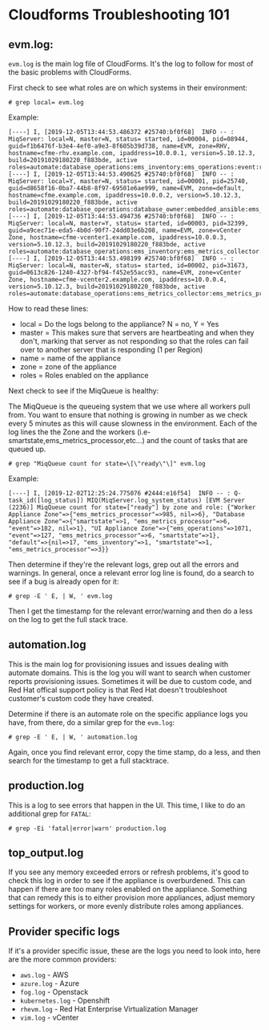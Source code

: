 # Cloudforms Troubleshooting 101

## evm.log:

`evm.log` is the main log file of CloudForms.  It's the log to follow for most of the basic problems with CloudForms.

First check to see what roles are on which systems in their environment:

`# grep local= evm.log`

Example:
```
[----] I, [2019-12-05T13:44:53.486372 #25740:bf0f68]  INFO -- : MiqServer: local=N, master=N, status= started, id=00004, pid=08944, guid=f1b6476f-b3e4-4ef0-a9e3-8f605b39d738, name=EVM, zone=RHV, hostname=cfme-rhv.example.com, ipaddress=10.0.0.1, version=5.10.12.3, build=20191029180220_f883bde, active roles=automate:database_operations:ems_inventory:ems_operations:event:reporting:smartstate:user_interface:web_services:websocket
[----] I, [2019-12-05T13:44:53.490625 #25740:bf0f68]  INFO -- : MiqServer: local=Y, master=N, status= started, id=00001, pid=25740, guid=d8658f16-0ba7-44b8-8f97-69501e6ae999, name=EVM, zone=default, hostname=cfme.example.com, ipaddress=10.0.0.2, version=5.10.12.3, build=20191029180220_f883bde, active roles=automate:database_operations:database_owner:embedded_ansible:ems_inventory:ems_operations:event:notifier:reporting:user_interface:web_services:websocket
[----] I, [2019-12-05T13:44:53.494736 #25740:bf0f68]  INFO -- : MiqServer: local=N, master=Y, status= started, id=00003, pid=32399, guid=a9cec71e-eda5-4b0d-90f7-24dd03e6b208, name=EVM, zone=vCenter Zone, hostname=cfme-vcenter1.example.com, ipaddress=10.0.0.3, version=5.10.12.3, build=20191029180220_f883bde, active roles=automate:database_operations:ems_inventory:ems_metrics_collector:ems_metrics_coordinator:ems_metrics_processor:ems_operations:event:reporting:scheduler:smartproxy:smartstate:web_services:websocket
[----] I, [2019-12-05T13:44:53.498199 #25740:bf0f68]  INFO -- : MiqServer: local=N, master=N, status= started, id=00002, pid=31673, guid=0613c826-1240-4327-bf94-f452e55acc93, name=EVM, zone=vCenter Zone, hostname=cfme-vcenter2.example.com, ipaddress=10.0.0.4, version=5.10.12.3, build=20191029180220_f883bde, active roles=automate:database_operations:ems_metrics_collector:ems_metrics_processor:ems_operations:reporting:smartproxy:smartstate:web_services:websocket
```

How to read these lines:

- local = Do the logs belong to the appliance?  N = no, Y = Yes
- master = This makes sure that servers are heartbeating and when they don't, marking that server as not responding so that the roles can fail over to another server that is responding (1 per Region)
- name = name of the appliance
- zone = zone of the appliance
- roles = Roles enabled on the appliance

Next check to see if the MiqQueue is healthy:

The MiqQueue is the queueing system that we use where all workers pull from. You want to ensure that nothing is growing in number as we check every 5 minutes as this will cause slowness in the environment. Each of the log lines the the Zone and the workers (i.e- smartstate,ems_metrics_processor,etc...) and the count of tasks that are queued up.  

`# grep "MiqQueue count for state=\[\"ready\"\]" evm.log`

Example:
```
[----] I, [2019-12-02T12:25:24.775076 #2444:e16f54]  INFO -- : Q-task_id([log_status]) MIQ(MiqServer.log_system_status) [EVM Server (2236)] MiqQueue count for state=["ready"] by zone and role: {"Worker Appliance Zone"=>{"ems_metrics_processor"=>985, nil=>6}, "Database Appliance Zone"=>{"smartstate"=>1, "ems_metrics_processor"=>6, "event"=>182, nil=>1}, "UI Appliance Zone"=>{"ems_operations"=>1071, "event"=>127, "ems_metrics_processor"=>6, "smartstate"=>1}, "default"=>{nil=>17, "ems_inventory"=>1, "smartstate"=>1, "ems_metrics_processor"=>3}}

```


Then determine if they're the relevant logs, grep out all the errors and warnings.  In general, once a relevant error log line is found, do a search to see if a bug is already open for it:

`# grep -E ' E, | W, ' evm.log`

Then I get the timestamp for the relevant error/warning and then do a less on the log to get the full stack trace.

## automation.log

This is the main log for provisioning issues and issues dealing with automate domains.  This is the log you will want to search when customer reports provisioning issues.  Sometimes it will be due to custom code, and Red Hat offical support policy is that Red Hat doesn't troubleshoot customer's custom code they have created.

Determine if there is an automate role on the specific appliance logs you have, from there, do a similar grep for the `evm.log`:

`# grep -E ' E, | W, ' automation.log`

Again, once you find relevant error, copy the time stamp, do a less, and then search for the timestamp to get a full stacktrace.

## production.log

This is a log to see errors that happen in the UI.  This time, I like to do an additional grep for `FATAL`:

`# grep -Ei 'fatal|error|warn' production.log`


## top_output.log

If you see any memory exceeded errors or refresh problems, it's good to check this log in order to see if the appliance is overburdened.  This can happen if there are too many roles enabled on the appliance.
Something that can remedy this is to either provision more appliances, adjust memory settings for workers, or more evenly distribute roles among appliances.


## Provider specific logs

If it's a provider specific issue, these are the logs you need to look into, here are the more common providers:

- `aws.log` - AWS
- `azure.log` - Azure
- `fog.log` - Openstack
- `kubernetes.log` - Openshift
- `rhevm.log` - Red Hat Enterprise Virtualization Manager
- `vim.log` - vCenter
